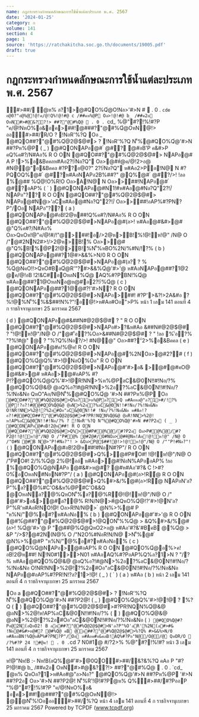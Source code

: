 ```yaml
---
name: กฎกระทรวงกำหนดลักษณะการใช้น้ำแต่ละประเภท พ.ศ. 2567
date: '2024-01-25'
category: ก
volume: 141
section: 4
page: 1
source: 'https://ratchakitcha.soc.go.th/documents/19005.pdf'
draft: true
---
```


# กฎกระทรวงกำหนดลักษณะการใช้น้ำแต่ละประเภท พ.ศ. 2567

#>##/ ํ@ห% ล?1>@#QO%Qํ@O!Nล>'#>N #  . 0 . `cde อ@0?"อํ@%@!@!ค/@!Q%!@!#@ c /##คห%@P Oล>!@!#@ b_ /##ค2อ OหN#>#@&??!> ##?"@#%Qํ@  . 0 . `cd_ %@"#?!%!#?P "ค/@!NหO%อ&อค>##!@###?"@#%Qํ@OหN@!> ออ#>##/R/O ? !NอR'%?Q Oอ _ @#QO##?"@#%Qํ@2@$@#> ? !NอR'%?Q N'็%@#QO%Qํ@'#>N ##?Pห%@P ( _ ) @#QONAPอ@# ํ @#? @#อB'P ค&#>P คQ%ค#?/N#Aอ% R O ON @#QO##?"@#%Qํ@2@$@#> NAPอ@# A P !>%อ&Bคคลห#Aอ2?!/์Nล?Q" Oล>@##ํ@ค/@!2>อ@ #N@@"อ&Bคคล #?P?อ@0?" 2?!/์Nล?Q" ห#Aอ2>Pอ!N@ N #?PQOQ%@# ํ @#?ห#AอNAPอ2B%##?" @Q%@# ํ @#?/>! !ลอ %@## %Qํ@!O%R!O Oล>A!N@ N Oล>>##!NAPอ@# ํ @#?อAP% ( ` ) @#QONAPอ@#N1!#ห#Aอ@#Nล?Q"2?!/์NAPอ"?? R O ON @#QO##?"@#%Qํ@2@$@#> NAPอ@#N@>'ลCห#Aอ@#Nล?Q"2?!/์ Oล>>##!อAP%#?PN?P"/Oอ NAPอ"?? ( a ) @#QONAPอ@#อB!2@ห##!Q%ค#?/N#Aอ% R O ON @#QO##?"@#%Qํ@2@$@#>NAPอ@#(ล>! ห#Aอ@#&#>@# @"Q%ค#?/N#Aอ% Oล>QหOห!@"ค/@!#/!"@>##!อ/>2@ห>B!%!@!ห!@" /N@ O /"@#2NN2#>!/>2@ห>B!% Oล>>@# @"Q%B!%@P2!@>B!%N'็%หBO%2N/%#N/!?% ( b ) @#QONAPอ@##?1@#>&&%>N/0 R O ON @#QO##?"@#%Qํ@2@$@#>NAPอ@#(ล? ? % %Qํ@NคO!!>QหO#BลQํ@R'"?#>&&%Qํ@'#>'@ ห#AอNAPอ@##?1@2 @ค/@!อB !2!&C#์อOหลN%Qํ@ AQ%#?PBN!%Qํ@ ห#Aอ@##?1@OหลNอ@ห@#อ2?!/์%Qํ@ ( c ) @#QONAPอ@##?1@@#?!'#>N? R O ON @#QO##?"@#%Qํ@2@$@#>NAPอ>##! #?P'>&?!>2A&#อ ?%!@%N'็%%&$##!N%?"!อ@!>ห#Aอ#Oอ">P% หน้า 1 เลม 141 ตอนที่ 4 ก ราชกิจจานุเบกษา 25 มกราคม 2567

( d ) @#QONAPอ@#&##N#@2@$@# ? " R O ON @#QO##?"@#%Qํ@2@$@#>NAPอ#>?&ห#Aอ &##N#@2@$@# ? "!@!ห!@"/N@ O /"@#'้อ?%Oล>&##N#@2@$@# ? " !ลอ %'้อ?% "?%!#@" @ ? "%?Q%!Nอ?/>! #N@@" Oล>##?"์2>%อ&Bคคล ( e ) @#QONAPอ@#ค!%@ค! R O ON @#QO##?"@#%Qํ@2@$@#>NAPอ@#%2NOล>@#2?# ( f ) @#QO%Qํ@Q%'#>!@NลO%Oอ" R O ON @#QO##?"@#%Qํ@2@$@#>NAPอ@#'#>อ& >@#@#คO@ @#&#>@# ห#Aอ>@#อAP% #?P!?@#QO%Qํ@Q%'#>!@R!NN>%ห%@PลC&@0์N!!#!Nอ/?% @#QO%Qํ@&@ @ลQ%อ?!#@R!NN>%2อ?%ลC&@0์N!!#!Nอ/?%!Nอ&Nอ QหO"Aอ/N@N'็%@#QO%Qํ@ '#>N ##?Pห%@P Oอ ` @#QO##?"@#%Qํ@2@$@#>Q%ล?1>ห%@Pล?1>Q ห#Aอหล@"ล?1>#/!?% @P!?อ?!#@@#QO%Qํ@&@ @ลN>%2อ?%ลC&@0์N!!#!Nอ/?%!Nอ&Nอ O!NR!NN>%2@!?%2อ#Oอ"ลC&@0์N!!# !Nอ/?%!Nอ&Nอ ห#Aอ!?อ?!#@@#QO##?"@#%Qํ@2@$@#>#?PR!NQN%Qํ@&@ @ลR!NN>%2@!ห!AP%ลC&@0์N!!#!Nอ/?% ? !NอR'%?Q N'็%@#QO%Qํ@'#>N ##?P2อ ( _ ) @#QONAPอ@#อB!2@ห##! R O ON @#QO##?"@#%Qํ@2@$@#>Q%>@#P#@%ํ@/#?P2อ Oล>P#@%ํ@/#?P2@!!@!ห!@"/N@ O /"P#@% @#2ํ@#/O#NOล>@##ํ@Nห!Aอ!@!ห!@" /N@ O /"O#N @#B N@>'ิP!#Nล?"! > &Oล>P@$##!@!>!@!ห!@"/N@ O /"'ิP!#Nล?"! ( ` ) @#QONAPอ@#อB!2@ห##!#NอN#?P"/ R O ON @#QO##?"@#%Qํ@2@$@#>Q%>@#P#O#! !@!ห!@"/N@ O /"P#O#! 2/%%Qํ@ 2%@!อล์ ห#Aอ>@#!NอN%APออAP% !ลอ %@#QO%Qํ@NAPอ @#&#>ห@#? @#ห#Aอ'#?& C !>#?0%์อOหลN#NอN#?P"/ ( a ) @#QONAPอ@#(ล>!R้@ R O ON @#QO##?"@#%Qํ@2@$@#>Q%#>&/%@#(ล>!R้@ NAPอN'ล?P"%ล?@%#C'O&&ห%@P#C'O&&Q @OหลNล?@%QหON'็%ล?@%R้@!@!ห!@"/N@ O /" @#'#>อ&>@#ล?@% R!N/N@>#ํ@QหO%Qํ@!?'#>!@N'ล?P"%R'ห#AอR!NO!@! Oล>R!N/N@> ํ @N%>%@# P "ห%N/"@%อ#?ห#AอNอ% ( b ) @#QONAPอ@#'#>'@ R O ON @#%ํ@##?"@#%Qํ@2@$@#>!@QON'็%%Qํ@ > &Q%#>&/%@#(ล>! %Qํ@'#>'@ P "@##ํ@%Qํ@QหO2>อ@ ห#Aอ'#?&'#BคB @%Qํ@ > &P "/>$?@#2N(N@% O /"N2O%#NอR!N/N@ >N'็%@# ํ @N%>%@#P "ห%N/"@%อ#?ห#AอNอ% ( c ) @#QO%Qํ@NAPอ>@#อAP% R O ON @#QO%Qํ@อ%>ค!อB!2@ห##! N!N0#1>>N01 ห#AอAQ%#?PอAP%Q%ล?1>N ? "/?% ห#Aอ@#QO%Qํ@&@ @ลQ%อ?!#@N>%2อ?%ลC&@0์N!!#!Nอ/?%!Nอ&Nอ O!NR!NN>%2@!?%2อ#Oอ"ลC&@0์N!!#!Nอ/?%!Nอ&Nอ NAPอ@#อAP%#?PR!N!?ล?1>!@! ( _ ) ( ` ) ( a ) ห#Aอ ( b ) หน้า 2 เลม 141 ตอนที่ 4 ก ราชกิจจานุเบกษา 25 มกราคม 2567

Oอ a @#QO##?"@#%Qํ@2@$@#> ? !NอR'%?Q N'็%@#QO%Qํ@'#>N ##?P2@! ( _ ) @#QO%Qํ@Q%'#>!@!@ ? %?Q (  ) @#QO##?"@#%Qํ@2@$@#>#?PR!NQN%Qํ@&@ @ลN>%2@!ห!AP%ลC&@0์N!!#!Nอ/?% (  ) @#QO%Qํ@&@ @ลN>%2@!?%2อ#Oอ"ลC&@0์N!!#!Nอ/?%!Nอ&Nอ ( ` ) @#QO%Qํ@#?Pอ@2N(ลQหO2! B ลอ##?"@#%Qํ@2@$@#>N'ล?P"%O'ลR'%2N(ล#>#& !Nอ@#&#>ห@#? @#%Qํ@ คB @อ##?"@#%Qํ@2@$@#>%?Q% #>&&%>N/0 ห#AอลBN!%Qํ@อAP%#?PN?P"/Oอ ห#Aอค#อ&คลB!AQ%#?Pอ"N@/O@/@ QหOR/O  /?%#?P 24 !#@ค!  . 0 . `cd 7 N0#1@ #/?2>% %@"#?!%!#? หน้า 3 เลม 141 ตอนที่ 4 ก ราชกิจจานุเบกษา 25 มกราคม 2567

ห!@"Nห!B :- Nห!B(ลQ%@#'#>@0QO#>##/&?&%?Q คAอ P "#?P!@!#@ b_ /##ค2อ OหN#>#@&??!> ##?"@#%Qํ@  . 0 . `cd_ ํ@ห% QหOล?1>ห#Aอ#@"ล>Nอ?" @#QO%Qํ@'#>N ##?Pห%@P '#>N ##?P2อ Oล>'#>N ##?P2@! N'็%R'!@!#?Pํ@ห% Q%#>##/#?PออP "%@"#?!%!#?P "ค/@!NหO%อ& อค>##!@###?"@#%Qํ@OหN@!> @ํ@N'็%!Oอออ#>##/%?Q หน้า 4 เลม 141 ตอนที่ 4 ก ราชกิจจานุเบกษา 25 มกราคม 2567 Powered by TCPDF (www.tcpdf.org)

